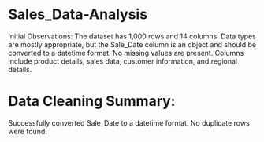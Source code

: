 # Sales_Data-Analysis
Initial Observations:
The dataset has 1,000 rows and 14 columns.
Data types are mostly appropriate, but the Sale_Date column is an object and should be converted to a datetime format.
No missing values are present.
Columns include product details, sales data, customer information, and regional details.

# Data Cleaning Summary:
Successfully converted Sale_Date to a datetime format.
No duplicate rows were found.
